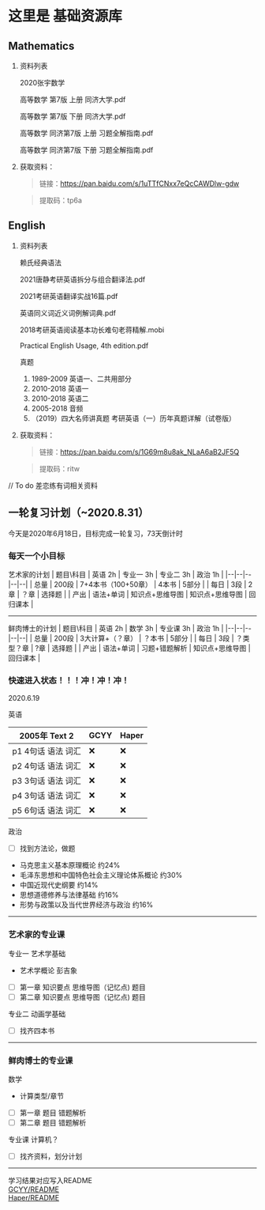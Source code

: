 # 这里是 基础资源库


## Mathematics
1.  资料列表

    2020张宇数学

    高等数学 第7版 上册 同济大学.pdf

    高等数学 第7版 下册 同济大学.pdf

    高等数学 同济第7版 上册 习题全解指南.pdf

    高等数学 同济第7版 下册 习题全解指南.pdf


1.  获取资料：
    >链接：https://pan.baidu.com/s/1uTTfCNxx7eQcCAWDlw-gdw 

    >提取码：tp6a 

## English
1.  资料列表

    赖氏经典语法

    2021唐静考研英语拆分与组合翻译法.pdf

    2021考研英语翻译实战16篇.pdf

    英语同义词近义词例解词典.pdf

    2018考研英语阅读基本功长难句老蒋精解.mobi

    Practical English Usage, 4th edition.pdf

    真题

    1.  1989-2009 英语一、二共用部分
    1.  2010-2018 英语一
    1.  2010-2018 英语二
    1.  2005-2018 音频
    1.  （2019）四大名师讲真题 考研英语（一）历年真题详解（试卷版）

1.  获取资料：

    >链接：https://pan.baidu.com/s/1G69m8u8ak_NLaA6aB2JF5Q 
 
    >提取码：ritw 

// To do 差恋练有词相关资料

## 一轮复习计划（~2020.8.31）

今天是2020年6月18日，目标完成一轮复习，73天倒计时
### 每天一个小目标
艺术家的计划
|   题目\科目   |   英语 2h   |   专业一 3h    |   专业二 3h  |   政治 1h   |
|--|--|--|--|--|
|   总量   |   200段   |   7+4本书（100+50章）    |   4本书  |   5部分   |
|   每日   |   3段   |   2章    |   ？章  |   选择题   |
|   产出   |  语法+单词  |  知识点+思维导图  |  知识点+思维导图  |   回归课本   |

---

鲜肉博士的计划
|   题目\科目   |   英语 2h   |   数学 3h    |   专业课 3h  |   政治 1h   |
|--|--|--|--|--|
|   总量   |   200段   |   3大计算+（？章）    |   ？本书  |   5部分   |
|   每日   |   3段   |   ？类型？章    |   ?章  |   选择题   |
|   产出   |  语法+单词  |  习题+错题解析  |  知识点+思维导图  |   回归课本   |

### 快速进入状态！！！冲！冲！冲！

2020.6.19

英语

|  2005年 Text 2      |  GCYY  |  Haper |
|  ----------------   |  ----  |  ----- |
|  p1 4句话 语法 词汇  |   ❌   |   ❌   |
|  p2 4句话 语法 词汇  |   ❌   |   ❌   |
|  p3 3句话 语法 词汇  |   ❌   |   ❌   |
|  p4 3句话 语法 词汇  |   ❌   |   ❌   |
|  p5 6句话 语法 词汇  |   ❌   |   ❌   |

政治

- [ ] 找到方法论，做题

- 马克思主义基本原理概论 约24%
- 毛泽东思想和中国特色社会主义理论体系概论 约30%
- 中国近现代史纲要 约14%
- 思想道德修养与法律基础 约16%
- 形势与政策以及当代世界经济与政治 约16%

---
### 艺术家的专业课
专业一 艺术学基础

- 艺术学概论 彭吉象
- [ ] 第一章 知识要点 思维导图（记忆点) 题目
- [ ] 第二章 知识要点 思维导图（记忆点) 题目

专业二 动画学基础

- [ ] 找齐四本书

---
### 鲜肉博士的专业课
数学

- 计算类型/章节
- [ ] 第一章 题目 错题解析
- [ ] 第二章 题目 错题解析

专业课 计算机？

- [ ] 找齐资料，划分计划

-------------------
学习结果对应写入README  
[GCYY/README](DailyWorkRealm/GCYY/README.md)  
[Haper/README](DailyWorkRealm/Haper/README.md)
